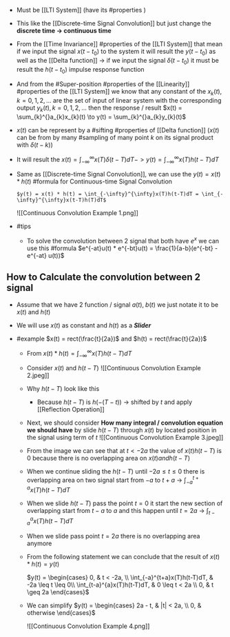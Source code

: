 - Must be [[LTI System]] (have its #properties )

- This like the [[Discrete-time Signal Convolution]] but just change the **discrete time -> continuous time** 
  
- From the [[Time Invariance]] #properties of the [[LTI System]] that mean if we input the signal $x(t-t_{0})$ to the system it will result the $y(t-t_{0})$ as well as the [[Delta function]] -> if we input the signal $\delta(t-t_{0})$ it must be result the $h(t-t_{0})$  impulse response function

- And from the #Super-position #properties  of the [[Linearity]] #properties of the [[LTI System]] we know that any constant of the $x_{k}(t), k=0,1,2,...$ are the set of input of linear system with the corresponding output $y_{k}(t), k=0,1,2,...$ then the response / result $x(t) = \sum_{k}^{}a_{k}x_{k}(t) \to y(t) = \sum_{k}^{}a_{k}y_{k}(t)$  
  
- $x(t)$ can be represent by a #sifting #properties of [[Delta function]] ($x(t)$ can be from by many #sampling  of many point $k$ on its signal product with $\delta(t-k)$)

- It will result the $x(t) = \int_{-\infty}^{\infty}x(T)\delta(t-T)dT -> y(t) = \int_{-\infty}^{\infty}x(T)h(t-T)dT$

- Same as [[Discrete-time Signal Convolution]], we can use the $y(t) = x(t) * h(t)$ #formula for Continuous-time Signal Convolution 
  
	  $y(t) = x(t) * h(t) = \int_{-\infty}^{\infty}x(T)h(t-T)dT = \int_{-\infty}^{\infty}x(t-T)h(T)dT$

	![[Continuous Convolution Example 1.png]]
	
- #tips 
	- To solve the convolution between 2 signal that both have $e^{x}$ we can use this #formula 
	  $e^{-at}u(t) * e^{-bt}u(t) = \frac{1}{a-b}(e^{-bt} - e^{-at} u(t))$ 

## How to Calculate the convolution between 2 signal

- Assume that we have 2 function / signal $a(t), \; b(t)$ we just notate it to be $x(t)$ and $h(t)$ 
  
- We will use $x(t)$ as constant and $h(t)$ as a ***Slider*** 
  
-  #example $x(t) = rect(\frac{t}{2a})$ and $h(t) = rect(\frac{t}{2a})$ 

	- From $x(t) * h(t) = \int_{-\infty}^{\infty}x(T)h(t-T)dT$ 

	- Consider $x(t)$ and $h(t-T)$ 
	  ![[Continuous Convolution Example 2.jpeg]]
	- Why $h(t-T)$ look like this
		- Because $h(t-T)$ is $h(-(T-t))$ -> shifted by $t$ and apply [[Reflection Operation]] 

	- Next, we should consider **How many integral / convolution equation we should have** by slide $h(t-T)$ through $x(t)$ by located position in the signal using term of $t$ 
	  ![[Continuous Convolution Example 3.jpeg]]
	- From the image we can see that at $t < -2a$ the value of $x(t)h(t-T)$ is $0$ because there is no overlapping area on $x(t) and h(t-T)$

	- When we continue sliding the $h(t-T)$ until $-2a \leq t \leq 0$  there is overlapping area on two signal start from $-a$ to $t + a$  -> $\int_{-a}^{t+a}x(T)h(t-T)dT$ 

	- When we slide $h(t-T)$ pass the point $t = 0$ it start the new section of overlapping start from $t-a$ to $a$ and this happen until $t = 2a$ -> $\int_{t-a}^{a}x(T)h(t-T)dT$ 

	- When we slide pass point $t = 2a$ there is no overlapping area anymore

	- From the following statement we can conclude that the result of $x(t) * h(t) = y(t)$ 
	  
	  $y(t) = \begin{cases} 0, & t < -2a, \\ \int_{-a}^{t+a}x(T)h(t-T)dT, & -2a \leq t \leq 0\\ \int_{t-a}^{a}x(T)h(t-T)dT, & 0 \leq t < 2a \\ 0, & t \geq 2a \end{cases}$ 
	  
	- We can simplify $y(t) = \begin{cases} 2a - t, & |t| < 2a, \\ 0, & otherwise \end{cases}$
	  
	  ![[Continuous Convolution Example 4.png]]